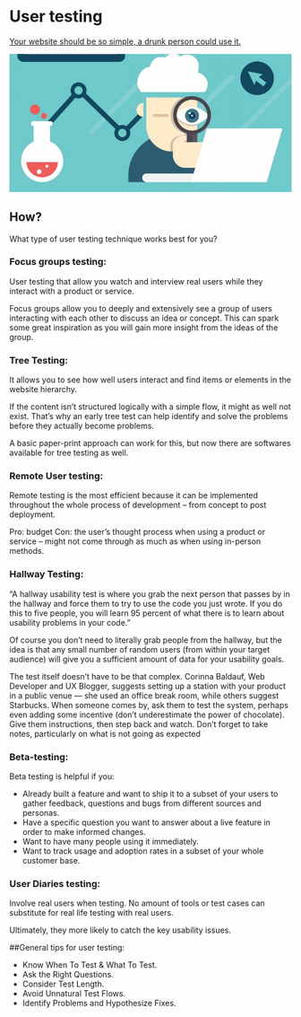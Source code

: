 

# User testing

[Your website should be so simple, a drunk person could use it.](http://theuserisdrunk.com/)

![Image](./images/usertesting.jpg)

## How?

What type of user testing technique works best for you?

### Focus groups testing:

User testing that allow you watch and interview real users while they interact with a product or service.

Focus groups allow you to deeply and extensively see a group of users interacting with each other to discuss an idea or concept. This can spark some great inspiration as you will gain more insight from the ideas of the group.

### Tree Testing:

It allows you to see how well users interact and find items or elements in the website hierarchy.

If the content isn’t structured logically with a simple flow, it might as well not exist. That’s why an early tree test can help identify and solve the problems before they actually become problems.

A basic paper-print approach can work for this, but now there are softwares available for tree testing as well.


### Remote User testing:

Remote testing is the most efficient because it can be implemented throughout the whole process of development – from concept to post deployment.

Pro: budget
Con: the user’s thought process when using a product or service – might not come through as much as when using in-person methods.


### Hallway Testing:
“A hallway usability test is where you grab the next person that passes by in the hallway and force them to try to use the code you just wrote. If you do this to five people, you will learn 95 percent of what there is to learn about usability problems in your code.” 

Of course you don’t need to literally grab people from the hallway, but the idea is that any small number of random users (from within your target audience) will give you a sufficient amount of data for your usability goals.

The test itself doesn’t have to be that complex. Corinna Baldauf, Web Developer and UX Blogger, suggests setting up a station with your product in a public venue — she used an office break room, while others suggest Starbucks. When someone comes by, ask them to test the system, perhaps even adding some incentive (don’t underestimate the power of chocolate). Give them instructions, then step back and watch. Don’t forget to take notes, particularly on what is not going as expected




### Beta-testing:

Beta testing is helpful if you:

- Already built a feature and want to ship it to a subset of your users to gather feedback, questions and bugs from different sources and personas.
- Have a specific question you want to answer about a live feature in order to make informed changes.
- Want to have many people using it immediately.
- Want to track usage and adoption rates in a subset of your whole customer base.

### User Diaries testing:

Involve real users when testing. No amount of tools or test cases can substitute for real life testing with real users.

Ultimately, they more likely to catch the key usability issues.


##General tips for user testing:

- Know When To Test & What To Test.
- Ask the Right Questions.
- Consider Test Length.
- Avoid Unnatural Test Flows.
- Identify Problems and Hypothesize Fixes.

